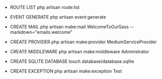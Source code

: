 - ROUTE LIST
php artisan route:list

- EVENT GENERATE
php artisan event:generate

- CREATE MAIL
php artisan make:mail WelcomeToOurSass --markdown="emails.welcome"

- CREATE PROVIDER
php artisan make:provider MediumServiceProvider

- CREATE MIDDLEWARE
php artisan make:middleware Administrator

- CREATE SQLITE DATABASE
touch database/database.sqlite

- CREATE EXCEPTION
php artisan make:exception Test